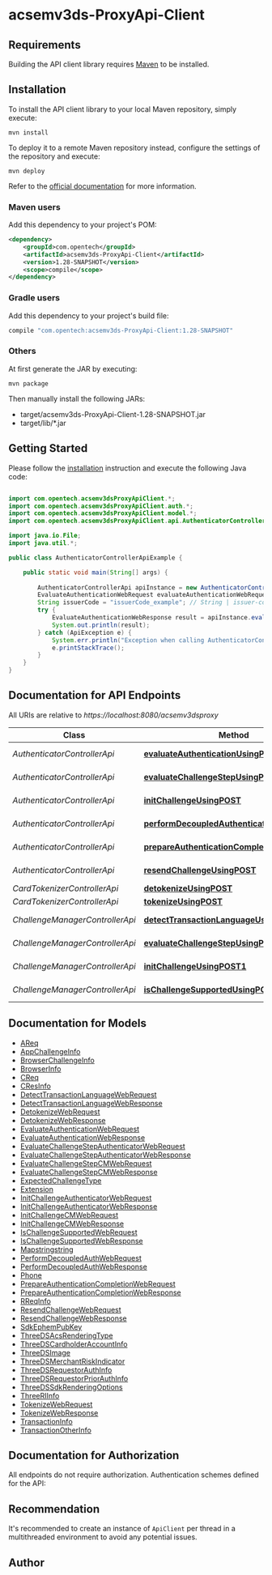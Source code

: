 # acsemv3ds-ProxyApi-Client

## Requirements

Building the API client library requires [Maven](https://maven.apache.org/) to be installed.

## Installation

To install the API client library to your local Maven repository, simply execute:

```shell
mvn install
```

To deploy it to a remote Maven repository instead, configure the settings of the repository and execute:

```shell
mvn deploy
```

Refer to the [official documentation](https://maven.apache.org/plugins/maven-deploy-plugin/usage.html) for more information.

### Maven users

Add this dependency to your project's POM:

```xml
<dependency>
    <groupId>com.opentech</groupId>
    <artifactId>acsemv3ds-ProxyApi-Client</artifactId>
    <version>1.28-SNAPSHOT</version>
    <scope>compile</scope>
</dependency>
```

### Gradle users

Add this dependency to your project's build file:

```groovy
compile "com.opentech:acsemv3ds-ProxyApi-Client:1.28-SNAPSHOT"
```

### Others

At first generate the JAR by executing:

    mvn package

Then manually install the following JARs:

* target/acsemv3ds-ProxyApi-Client-1.28-SNAPSHOT.jar
* target/lib/*.jar

## Getting Started

Please follow the [installation](#installation) instruction and execute the following Java code:

```java

import com.opentech.acsemv3dsProxyApiClient.*;
import com.opentech.acsemv3dsProxyApiClient.auth.*;
import com.opentech.acsemv3dsProxyApiClient.model.*;
import com.opentech.acsemv3dsProxyApiClient.api.AuthenticatorControllerApi;

import java.io.File;
import java.util.*;

public class AuthenticatorControllerApiExample {

    public static void main(String[] args) {
        
        AuthenticatorControllerApi apiInstance = new AuthenticatorControllerApi();
        EvaluateAuthenticationWebRequest evaluateAuthenticationWebRequest = new EvaluateAuthenticationWebRequest(); // EvaluateAuthenticationWebRequest | evaluateAuthenticationWebRequest
        String issuerCode = "issuerCode_example"; // String | issuer-code
        try {
            EvaluateAuthenticationWebResponse result = apiInstance.evaluateAuthenticationUsingPOST(evaluateAuthenticationWebRequest, issuerCode);
            System.out.println(result);
        } catch (ApiException e) {
            System.err.println("Exception when calling AuthenticatorControllerApi#evaluateAuthenticationUsingPOST");
            e.printStackTrace();
        }
    }
}

```

## Documentation for API Endpoints

All URIs are relative to *https://localhost:8080/acsemv3dsproxy*

Class | Method | HTTP request | Description
------------ | ------------- | ------------- | -------------
*AuthenticatorControllerApi* | [**evaluateAuthenticationUsingPOST**](docs/AuthenticatorControllerApi.md#evaluateAuthenticationUsingPOST) | **POST** /3ds/auth/{issuer-code}/evaluateAuthentication | evaluateAuthentication
*AuthenticatorControllerApi* | [**evaluateChallengeStepUsingPOST**](docs/AuthenticatorControllerApi.md#evaluateChallengeStepUsingPOST) | **POST** /3ds/auth/{issuer-code}/evaluateChallengeStep | evaluateChallengeStep
*AuthenticatorControllerApi* | [**initChallengeUsingPOST**](docs/AuthenticatorControllerApi.md#initChallengeUsingPOST) | **POST** /3ds/auth/{issuer-code}/initChallenge | initChallenge
*AuthenticatorControllerApi* | [**performDecoupledAuthenticationUsingPOST**](docs/AuthenticatorControllerApi.md#performDecoupledAuthenticationUsingPOST) | **POST** /3ds/auth/{issuer-code}/performDecoupledAuthentication | performDecoupledAuthentication
*AuthenticatorControllerApi* | [**prepareAuthenticationCompletionUsingPOST**](docs/AuthenticatorControllerApi.md#prepareAuthenticationCompletionUsingPOST) | **POST** /3ds/auth/{issuer-code}/prepareAuthenticationCompletion | prepareAuthenticationCompletion
*AuthenticatorControllerApi* | [**resendChallengeUsingPOST**](docs/AuthenticatorControllerApi.md#resendChallengeUsingPOST) | **POST** /3ds/auth/{issuer-code}/resendChallenge | resendChallenge
*CardTokenizerControllerApi* | [**detokenizeUsingPOST**](docs/CardTokenizerControllerApi.md#detokenizeUsingPOST) | **POST** /3ds/{issuer-code}/detokenize | detokenize
*CardTokenizerControllerApi* | [**tokenizeUsingPOST**](docs/CardTokenizerControllerApi.md#tokenizeUsingPOST) | **POST** /3ds/{issuer-code}/tokenize | tokenize
*ChallengeManagerControllerApi* | [**detectTransactionLanguageUsingPOST**](docs/ChallengeManagerControllerApi.md#detectTransactionLanguageUsingPOST) | **POST** /3ds/challenge/{issuer-code}/detectTransactionLanguage | detectTransactionLanguage
*ChallengeManagerControllerApi* | [**evaluateChallengeStepUsingPOST1**](docs/ChallengeManagerControllerApi.md#evaluateChallengeStepUsingPOST1) | **POST** /3ds/challenge/{issuer-code}/evaluateChallengeStep | evaluateChallengeStep
*ChallengeManagerControllerApi* | [**initChallengeUsingPOST1**](docs/ChallengeManagerControllerApi.md#initChallengeUsingPOST1) | **POST** /3ds/challenge/{issuer-code}/initChallenge | initChallenge
*ChallengeManagerControllerApi* | [**isChallengeSupportedUsingPOST**](docs/ChallengeManagerControllerApi.md#isChallengeSupportedUsingPOST) | **POST** /3ds/challenge/{issuer-code}/isChallengeSupported | isChallengeSupported


## Documentation for Models

 - [AReq](docs/AReq.md)
 - [AppChallengeInfo](docs/AppChallengeInfo.md)
 - [BrowserChallengeInfo](docs/BrowserChallengeInfo.md)
 - [BrowserInfo](docs/BrowserInfo.md)
 - [CReq](docs/CReq.md)
 - [CResInfo](docs/CResInfo.md)
 - [DetectTransactionLanguageWebRequest](docs/DetectTransactionLanguageWebRequest.md)
 - [DetectTransactionLanguageWebResponse](docs/DetectTransactionLanguageWebResponse.md)
 - [DetokenizeWebRequest](docs/DetokenizeWebRequest.md)
 - [DetokenizeWebResponse](docs/DetokenizeWebResponse.md)
 - [EvaluateAuthenticationWebRequest](docs/EvaluateAuthenticationWebRequest.md)
 - [EvaluateAuthenticationWebResponse](docs/EvaluateAuthenticationWebResponse.md)
 - [EvaluateChallengeStepAuthenticatorWebRequest](docs/EvaluateChallengeStepAuthenticatorWebRequest.md)
 - [EvaluateChallengeStepAuthenticatorWebResponse](docs/EvaluateChallengeStepAuthenticatorWebResponse.md)
 - [EvaluateChallengeStepCMWebRequest](docs/EvaluateChallengeStepCMWebRequest.md)
 - [EvaluateChallengeStepCMWebResponse](docs/EvaluateChallengeStepCMWebResponse.md)
 - [ExpectedChallengeType](docs/ExpectedChallengeType.md)
 - [Extension](docs/Extension.md)
 - [InitChallengeAuthenticatorWebRequest](docs/InitChallengeAuthenticatorWebRequest.md)
 - [InitChallengeAuthenticatorWebResponse](docs/InitChallengeAuthenticatorWebResponse.md)
 - [InitChallengeCMWebRequest](docs/InitChallengeCMWebRequest.md)
 - [InitChallengeCMWebResponse](docs/InitChallengeCMWebResponse.md)
 - [IsChallengeSupportedWebRequest](docs/IsChallengeSupportedWebRequest.md)
 - [IsChallengeSupportedWebResponse](docs/IsChallengeSupportedWebResponse.md)
 - [Mapstringstring](docs/Mapstringstring.md)
 - [PerformDecoupledAuthWebRequest](docs/PerformDecoupledAuthWebRequest.md)
 - [PerformDecoupledAuthWebResponse](docs/PerformDecoupledAuthWebResponse.md)
 - [Phone](docs/Phone.md)
 - [PrepareAuthenticationCompletionWebRequest](docs/PrepareAuthenticationCompletionWebRequest.md)
 - [PrepareAuthenticationCompletionWebResponse](docs/PrepareAuthenticationCompletionWebResponse.md)
 - [RReqInfo](docs/RReqInfo.md)
 - [ResendChallengeWebRequest](docs/ResendChallengeWebRequest.md)
 - [ResendChallengeWebResponse](docs/ResendChallengeWebResponse.md)
 - [SdkEphemPubKey](docs/SdkEphemPubKey.md)
 - [ThreeDSAcsRenderingType](docs/ThreeDSAcsRenderingType.md)
 - [ThreeDSCardholderAccountInfo](docs/ThreeDSCardholderAccountInfo.md)
 - [ThreeDSImage](docs/ThreeDSImage.md)
 - [ThreeDSMerchantRiskIndicator](docs/ThreeDSMerchantRiskIndicator.md)
 - [ThreeDSRequestorAuthInfo](docs/ThreeDSRequestorAuthInfo.md)
 - [ThreeDSRequestorPriorAuthInfo](docs/ThreeDSRequestorPriorAuthInfo.md)
 - [ThreeDSSdkRenderingOptions](docs/ThreeDSSdkRenderingOptions.md)
 - [ThreeRIInfo](docs/ThreeRIInfo.md)
 - [TokenizeWebRequest](docs/TokenizeWebRequest.md)
 - [TokenizeWebResponse](docs/TokenizeWebResponse.md)
 - [TransactionInfo](docs/TransactionInfo.md)
 - [TransactionOtherInfo](docs/TransactionOtherInfo.md)


## Documentation for Authorization

All endpoints do not require authorization.
Authentication schemes defined for the API:

## Recommendation

It's recommended to create an instance of `ApiClient` per thread in a multithreaded environment to avoid any potential issues.

## Author



